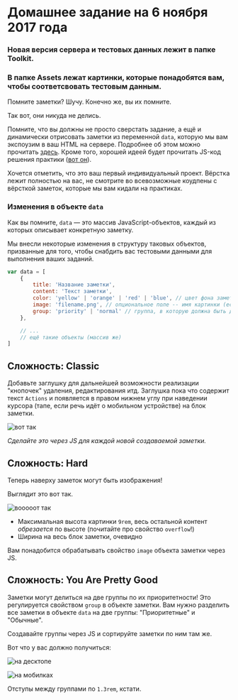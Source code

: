 # Домашнее задание на 6 ноября 2017 года

### Новая версия сервера и тестовых данных лежит в папке Toolkit.
### В папке Assets лежат картинки, которые понадобятся вам, чтобы соответсвовать тестовым данным.

Помните заметки? Шучу. Конечно же, вы их помните.

Так вот, они никуда не делись.

Помните, что вы должны не просто сверстать задание, а ещё и динамически отрисовать
заметки из переменной `data`, которую мы вам экспоузим в ваш HTML на сервере.
Подробнее об этом можно прочитать [здесь][practice-readme]. Кроме того, хорошей
идеей будет прочитать JS-код решения практики ([вот он][practice-solution]).

Хочется отметить, что это ваш первый индивидуальный проект. Вёрстка лежит полностью
на вас, не смотрите во всевозможные коудпены с вёрсткой заметок, которые мы вам кидали
на практиках.

### Изменения в объекте `data`

Как вы помните, `data` &mdash; это массив JavaScript-объектов, каждый из которых описывает
конкретную заметку.

Мы внесли некоторые изменения в структуру таковых объектов, призванные для того,
чтобы снабдить вас тестовыми данными для выполнения ваших заданий.

```javascript
var data = [
    {
        title: 'Название заметки',
        content: 'Текст заметки',
        color: 'yellow' | 'orange' | 'red' | 'blue', // цвет фона заметки
        image: 'filename.png', // опциональное поле -- имя картинки (если есть)
        group: 'priority' | 'normal' // группа, в которую должна быть добавлена заметка
    }, 

    // ...
    // ещё такие объекты (массив же)
]
```

## Сложность: Classic

Добавьте заглушку для дальнейшей возможности реализации "кнопочек" удаления,
редактирования итд. Заглушка пока что содержит текст `Actions` и появляется
в правом нижнем углу при наведении курсора (тапе, если речь идёт о мобильном
устройстве) на блок заметки.

![вот так][image-actions]

*Сделайте это через JS для каждой новой создаваемой заметки.*

## Сложность: Hard

Теперь наверху заметок могут быть изображения!

Выглядит это вот так.

![вооооот так][image-images]

- Максимальная высота картинки `9rem`, весь остальной контент *обрезается* по высоте
  (почитайте про свойство `overflow`!)
- Ширина на весь блок заметки, очевидно

Вам понадобится обрабатывать свойство `image` объекта заметки через JS.

## Сложность: You Are Pretty Good

Заметки могут делиться на две группы по их приоритетности! Это регулируется свойством
`group` в объекте заметки. Вам нужно разделить все заметки в объекте `data` на две группы:
"Приоритетные" и "Обычные".

Создавайте группы через JS и сортируйте заметки по ним там же.

Вот что у вас должно получиться:

![на десктопе][image-groups]

![на мобилках][image-groups-mobile]

Отступы между группами по `1.3rem`, кстати.

[image-actions]: https://github.com/am-cp-frontend/course/raw/master/Homework/due-06-11-17/actions.png
[image-images]: https://github.com/am-cp-frontend/course/raw/master/Homework/due-06-11-17/image.png
[image-groups]: https://github.com/am-cp-frontend/course/raw/master/Homework/due-06-11-17/groups.png
[image-groups-mobile]: https://github.com/am-cp-frontend/course/raw/master/Homework/due-06-11-17/groups-mobile.png

[practice-solution]: https://github.com/am-cp-frontend/course/tree/master/Practice/30-10-2017/solution/script.js
[practice-readme]: https://github.com/am-cp-frontend/course/blob/master/Practice/30-10-2017/readme.md
